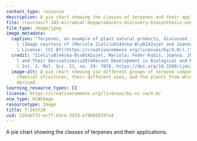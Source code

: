 ```yaml
---
content_type: resource
description: A pie chart showing the classes of terpenes and their applications.
file: /courses/7-343-microbial-megaproducers-discovery-biosynthesis-engineering-and-applications-of-natural-products-fall-2020/520abf31ec7fb3ce3d29e7960207d7a4_7-343f20.jpg
file_type: image/jpeg
image_metadata:
  caption: "Terpenes, an example of plant natural products, discussed in [Week 10](/courses/7-343-microbial-megaproducers-discovery-biosynthesis-engineering-and-applications-of-natural-products-fall-2020/pages/lecture-summaries).\
    \ (Image courtesy of [Mariola Zieli\u0144ska-B\u0142ajet and Joanna Feder-Kubis](https://www.mdpi.com/1422-0067/21/19/7078).\
    \ License: [CC BY](https://creativecommons.org/licenses/by/4.0/).)"
  credit: "Zieli\u0144ska-B\u0142ajet, Mariola; Feder-Kubis, Joanna. 2020. \"Monoterpenes\
    \ and Their Derivatives\u2014Recent Development in Biological and Medical Applications\"\
    \ Int. J. Mol. Sci. 21, no. 19: 7078. https://doi.org/10.3390/ijms21197078"
  image-alt: A pie chart showing six different groups of terpene compounds, their
    chemical structures, their different uses, and the plants from which they are
    derived.
learning_resource_types: []
license: https://creativecommons.org/licenses/by-nc-sa/4.0/
ocw_type: OCWImage
resourcetype: Image
title: 7.343f20
uid: 520abf31-ec7f-b3ce-3d29-e7960207d7a4
---
```

A pie chart showing the classes of terpenes and their applications.